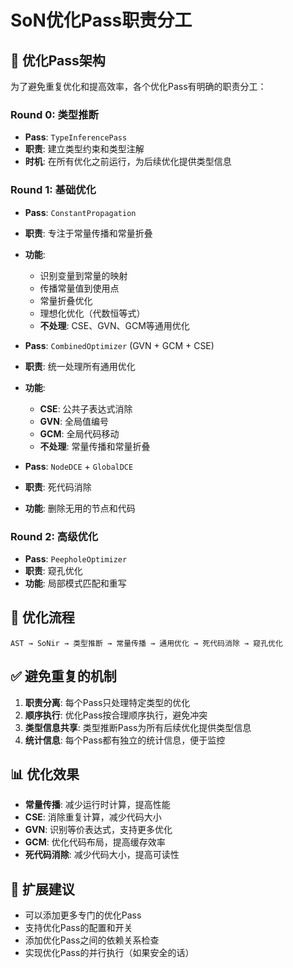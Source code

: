 # SoN优化Pass职责分工

## 🎯 **优化Pass架构**

为了避免重复优化和提高效率，各个优化Pass有明确的职责分工：

### **Round 0: 类型推断**
- **Pass**: `TypeInferencePass`
- **职责**: 建立类型约束和类型注解
- **时机**: 在所有优化之前运行，为后续优化提供类型信息

### **Round 1: 基础优化**
- **Pass**: `ConstantPropagation`
- **职责**: 专注于常量传播和常量折叠
- **功能**: 
  - 识别变量到常量的映射
  - 传播常量值到使用点
  - 常量折叠优化
  - 理想化优化（代数恒等式）
  - **不处理**: CSE、GVN、GCM等通用优化

- **Pass**: `CombinedOptimizer` (GVN + GCM + CSE)
- **职责**: 统一处理所有通用优化
- **功能**:
  - **CSE**: 公共子表达式消除
  - **GVN**: 全局值编号
  - **GCM**: 全局代码移动
  - **不处理**: 常量传播和常量折叠

- **Pass**: `NodeDCE` + `GlobalDCE`
- **职责**: 死代码消除
- **功能**: 删除无用的节点和代码

### **Round 2: 高级优化**
- **Pass**: `PeepholeOptimizer`
- **职责**: 窥孔优化
- **功能**: 局部模式匹配和重写

## 🔄 **优化流程**

```
AST → SoNir → 类型推断 → 常量传播 → 通用优化 → 死代码消除 → 窥孔优化
```

## ✅ **避免重复的机制**

1. **职责分离**: 每个Pass只处理特定类型的优化
2. **顺序执行**: 优化Pass按合理顺序执行，避免冲突
3. **类型信息共享**: 类型推断Pass为所有后续优化提供类型信息
4. **统计信息**: 每个Pass都有独立的统计信息，便于监控

## 📊 **优化效果**

- **常量传播**: 减少运行时计算，提高性能
- **CSE**: 消除重复计算，减少代码大小
- **GVN**: 识别等价表达式，支持更多优化
- **GCM**: 优化代码布局，提高缓存效率
- **死代码消除**: 减少代码大小，提高可读性

## 🚀 **扩展建议**

- 可以添加更多专门的优化Pass
- 支持优化Pass的配置和开关
- 添加优化Pass之间的依赖关系检查
- 实现优化Pass的并行执行（如果安全的话）
